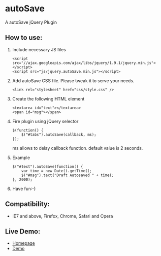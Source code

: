 autoSave
===========
A autoSave jQuery Plugin

How to use:
-------------------------

1. Include necessary JS files

	```
	<script src="//ajax.googleapis.com/ajax/libs/jquery/1.9.1/jquery.min.js"></script>
	<script src="js/jquery.autoSave.min.js"></script>
  	```

2. Add autoSave CSS file. Please tweak it to serve your needs.

	```
	<link rel="stylesheet" href="css/style.css" />
	```

3. Create the following HTML element

	```
	<textarea id="text"></textarea>
	<span id="msg"></span>
	```

4. Fire plugin using jQuery selector

	```
	$(function() {
		$("#tabs").autoSave(callback, ms);
	});
	```
	ms allows to delay callback function. default value is 2 seconds.

5. Example

	```
	$("#text").autoSave(function() {
		var time = new Date().getTime();
		$("#msg").text("Draft Autosaved " + time);
	}, 2000);
	```
	
6. Have fun:-)


Compatibility:
-------------------------

* IE7 and above, Firefox, Chrome, Safari and Opera
	
Live Demo:
-------------------------

* [Homepage](http://www.geniuscarrier.com)
* [Demo](http://www.geniuscarrier.com/demo/autoSave/autoSave.html)
